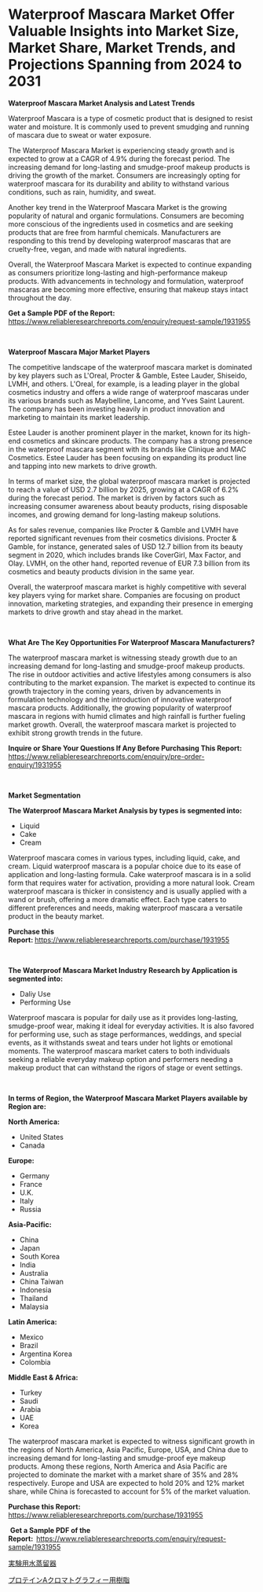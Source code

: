 <p><h1>Waterproof Mascara Market Offer Valuable Insights into Market Size, Market Share, Market Trends, and Projections Spanning from 2024 to 2031</h1></p><p><strong>Waterproof Mascara Market Analysis and Latest Trends</strong></p>
<p><p>Waterproof Mascara is a type of cosmetic product that is designed to resist water and moisture. It is commonly used to prevent smudging and running of mascara due to sweat or water exposure.</p><p>The Waterproof Mascara Market is experiencing steady growth and is expected to grow at a CAGR of 4.9% during the forecast period. The increasing demand for long-lasting and smudge-proof makeup products is driving the growth of the market. Consumers are increasingly opting for waterproof mascara for its durability and ability to withstand various conditions, such as rain, humidity, and sweat.</p><p>Another key trend in the Waterproof Mascara Market is the growing popularity of natural and organic formulations. Consumers are becoming more conscious of the ingredients used in cosmetics and are seeking products that are free from harmful chemicals. Manufacturers are responding to this trend by developing waterproof mascaras that are cruelty-free, vegan, and made with natural ingredients.</p><p>Overall, the Waterproof Mascara Market is expected to continue expanding as consumers prioritize long-lasting and high-performance makeup products. With advancements in technology and formulation, waterproof mascaras are becoming more effective, ensuring that makeup stays intact throughout the day.</p></p>
<p><strong>Get a Sample PDF of the Report:&nbsp;</strong> <a href="https://www.reliableresearchreports.com/enquiry/request-sample/1931955">https://www.reliableresearchreports.com/enquiry/request-sample/1931955</a></p>
<p>&nbsp;</p>
<p><strong>Waterproof Mascara Major Market Players</strong></p>
<p><p>The competitive landscape of the waterproof mascara market is dominated by key players such as L'Oreal, Procter & Gamble, Estee Lauder, Shiseido, LVMH, and others. L'Oreal, for example, is a leading player in the global cosmetics industry and offers a wide range of waterproof mascaras under its various brands such as Maybelline, Lancome, and Yves Saint Laurent. The company has been investing heavily in product innovation and marketing to maintain its market leadership.</p><p>Estee Lauder is another prominent player in the market, known for its high-end cosmetics and skincare products. The company has a strong presence in the waterproof mascara segment with its brands like Clinique and MAC Cosmetics. Estee Lauder has been focusing on expanding its product line and tapping into new markets to drive growth.</p><p>In terms of market size, the global waterproof mascara market is projected to reach a value of USD 2.7 billion by 2025, growing at a CAGR of 6.2% during the forecast period. The market is driven by factors such as increasing consumer awareness about beauty products, rising disposable incomes, and growing demand for long-lasting makeup solutions.</p><p>As for sales revenue, companies like Procter & Gamble and LVMH have reported significant revenues from their cosmetics divisions. Procter & Gamble, for instance, generated sales of USD 12.7 billion from its beauty segment in 2020, which includes brands like CoverGirl, Max Factor, and Olay. LVMH, on the other hand, reported revenue of EUR 7.3 billion from its cosmetics and beauty products division in the same year.</p><p>Overall, the waterproof mascara market is highly competitive with several key players vying for market share. Companies are focusing on product innovation, marketing strategies, and expanding their presence in emerging markets to drive growth and stay ahead in the market.</p></p>
<p>&nbsp;</p>
<p><strong>What Are The Key Opportunities For Waterproof Mascara Manufacturers?</strong></p>
<p><p>The waterproof mascara market is witnessing steady growth due to an increasing demand for long-lasting and smudge-proof makeup products. The rise in outdoor activities and active lifestyles among consumers is also contributing to the market expansion. The market is expected to continue its growth trajectory in the coming years, driven by advancements in formulation technology and the introduction of innovative waterproof mascara products. Additionally, the growing popularity of waterproof mascara in regions with humid climates and high rainfall is further fueling market growth. Overall, the waterproof mascara market is projected to exhibit strong growth trends in the future.</p></p>
<p><strong>Inquire or Share Your Questions If Any Before Purchasing This Report:</strong> <a href="https://www.reliableresearchreports.com/enquiry/pre-order-enquiry/1931955">https://www.reliableresearchreports.com/enquiry/pre-order-enquiry/1931955</a></p>
<p>&nbsp;</p>
<p><strong>Market Segmentation</strong></p>
<p><strong>The Waterproof Mascara Market Analysis by types is segmented into:</strong></p>
<p><ul><li>Liquid</li><li>Cake</li><li>Cream</li></ul></p>
<p><p>Waterproof mascara comes in various types, including liquid, cake, and cream. Liquid waterproof mascara is a popular choice due to its ease of application and long-lasting formula. Cake waterproof mascara is in a solid form that requires water for activation, providing a more natural look. Cream waterproof mascara is thicker in consistency and is usually applied with a wand or brush, offering a more dramatic effect. Each type caters to different preferences and needs, making waterproof mascara a versatile product in the beauty market.</p></p>
<p><strong>Purchase this Report:&nbsp;</strong><a href="https://www.reliableresearchreports.com/purchase/1931955">https://www.reliableresearchreports.com/purchase/1931955</a></p>
<p>&nbsp;</p>
<p><strong>The Waterproof Mascara Market Industry Research by Application is segmented into:</strong></p>
<p><ul><li>Daliy Use</li><li>Performing Use</li></ul></p>
<p><p>Waterproof mascara is popular for daily use as it provides long-lasting, smudge-proof wear, making it ideal for everyday activities. It is also favored for performing use, such as stage performances, weddings, and special events, as it withstands sweat and tears under hot lights or emotional moments. The waterproof mascara market caters to both individuals seeking a reliable everyday makeup option and performers needing a makeup product that can withstand the rigors of stage or event settings.</p></p>
<p>&nbsp;</p>
<p><strong>In terms of Region, the Waterproof Mascara Market Players available by Region are:</strong></p>
<p>
    <p> <strong> North America: </strong>
        <ul>
            <li>United States</li>
            <li>Canada</li>
        </ul>
        </p> 
    <p> <strong> Europe: </strong>
        <ul>
            <li>Germany</li>
            <li>France</li>
            <li>U.K.</li>
            <li>Italy</li>
            <li>Russia</li>
        </ul>
        </p> 
    <p> <strong> Asia-Pacific: </strong>
        <ul>
            <li>China</li>
            <li>Japan</li>
            <li>South Korea</li>
            <li>India</li>
            <li>Australia</li>
            <li>China Taiwan</li>
            <li>Indonesia</li>
            <li>Thailand</li>
            <li>Malaysia</li>
        </ul>
        </p> 
    <p> <strong> Latin America: </strong>
        <ul>
            <li>Mexico</li>
            <li>Brazil</li>
            <li>Argentina Korea</li>
            <li>Colombia</li>
        </ul>
        </p> 
    <p> <strong> Middle East & Africa: </strong>
        <ul>
            <li>Turkey</li>
            <li>Saudi</li>
            <li>Arabia</li>
            <li>UAE</li>
            <li>Korea</li>
        </ul>
    </p>
    </p>
<p><p>The waterproof mascara market is expected to witness significant growth in the regions of North America, Asia Pacific, Europe, USA, and China due to increasing demand for long-lasting and smudge-proof eye makeup products. Among these regions, North America and Asia Pacific are projected to dominate the market with a market share of 35% and 28% respectively. Europe and USA are expected to hold 20% and 12% market share, while China is forecasted to account for 5% of the market valuation.</p></p>
<p><strong>Purchase this Report: </strong><a href="https://www.reliableresearchreports.com/purchase/1931955">https://www.reliableresearchreports.com/purchase/1931955</a></p>
<p>&nbsp;<strong>Get a Sample PDF of the Report:&nbsp;&nbsp;</strong><a href="https://www.reliableresearchreports.com/enquiry/request-sample/1931955">https://www.reliableresearchreports.com/enquiry/request-sample/1931955</a></p>
<p><strong></strong></p>
<p><p><a href="https://medium.com/@annchovey2023/%E7%A0%94%E7%A9%B6%E6%89%80%E7%94%A8%E3%81%AE%E6%B0%B4%E8%92%B8%E6%B0%97%E8%92%B8%E7%95%99%E5%99%A8%E3%81%AE%E5%B8%82%E5%A0%B4%E8%A6%8F%E6%A8%A1%E3%81%AF-%E3%82%B0%E3%83%AD%E3%83%BC%E3%83%90%E3%83%AB%E6%A5%AD%E7%95%8C%E3%81%AB%E3%81%8A%E3%81%91%E3%82%8B%E6%9C%80%E8%89%AF%E3%81%AE%E3%83%9E%E3%83%BC%E3%82%B1%E3%83%86%E3%82%A3%E3%83%B3%E3%82%B0%E3%83%81%E3%83%A3%E3%83%8D%E3%83%AB%E3%82%92%E7%A4%BA%E3%81%97%E3%81%A6%E3%81%84%E3%81%BE%E3%81%99-002bb85b203a">実験用水蒸留器</a></p><p><a href="https://medium.com/@johneahan44556754/%E3%82%BF%E3%83%B3%E3%83%91%E3%82%AF%E8%B3%AA-a-%E3%82%AF%E3%83%AD%E3%83%9E%E3%83%88%E3%82%B0%E3%83%A9%E3%83%95%E3%82%A3%E3%83%BC%E6%A8%B9%E8%84%82%E5%B8%82%E5%A0%B4%E3%81%AF-%E5%B8%82%E5%A0%B4%E3%82%B7%E3%82%A7%E3%82%A2-%E5%B8%82%E5%A0%B4%E3%83%88%E3%83%AC%E3%83%B3%E3%83%89-%E3%81%8A%E3%82%88%E3%81%B3%E5%B8%82%E5%A0%B4%E6%88%90%E9%95%B7%E3%81%AB%E9%96%A2%E3%81%99%E3%82%8B%E6%83%85%E5%A0%B1%E3%82%92%E6%8F%90%E4%BE%9B%E3%81%97%E3%81%BE%E3%81%99-95f5ce104f08">プロテインAクロマトグラフィー用樹脂</a></p></p>